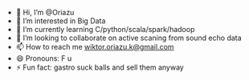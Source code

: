 - 👋 Hi, I’m @Oriazu
- 👀 I’m interested in Big Data
- 🌱 I’m currently learning C/python/scala/spark/hadoop
- 💞️ I’m looking to collaborate on active scaning from sound echo data
- 📫 How to reach me wiktor.oriazu.k@gmail.com
- 😄 Pronouns: F u
- ⚡ Fun fact: gastro suck balls and sell them anyway

<!---
Oriazu/Oriazu is a ✨ special ✨ repository because its `README.md` (this file) appears on your GitHub profile.
You can click the Preview link to take a look at your changes.
--->
